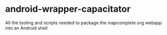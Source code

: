 # android-wrapper-capacitator
All the tooling and scripts needed to package the mapcomplete.org webapp into an Android shell
